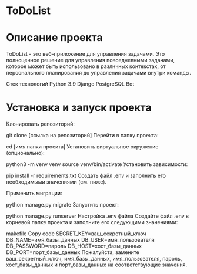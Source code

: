 # ToDoList

# Описание проекта

ToDoList - это веб-приложение для управления задачами. Это полноценное решение для управления повседневными задачами, которое может быть использовано в различных контекстах, от персонального планирования до управления задачами внутри команды.

Стек технологий
Python 3.9
Django
PostgreSQL
Bot

# Установка и запуск проекта

Клонировать репозиторий:

git clone [ссылка на репозиторий]
Перейти в папку проекта:

cd [имя папки проекта]
Установить виртуальное окружение (опционально):

python3 -m venv venv
source venv/bin/activate
Установить зависимости:

pip install -r requirements.txt
Создать файл .env и заполнить его необходимыми значениями (см. ниже).

Применить миграции:

python manage.py migrate
Запустить проект:

python manage.py runserver
Настройка .env файла
Создайте файл .env в корневой папке проекта и заполните его следующими значениями:

makefile
Copy code
SECRET_KEY=ваш_секретный_ключ
DB_NAME=имя_базы_данных
DB_USER=имя_пользователя
DB_PASSWORD=пароль
DB_HOST=хост_базы_данных
DB_PORT=порт_базы_данных
Пожалуйста, замените ваш_секретный_ключ, имя_базы_данных, имя_пользователя, пароль, хост_базы_данных и порт_базы_данных на соответствующие значения.